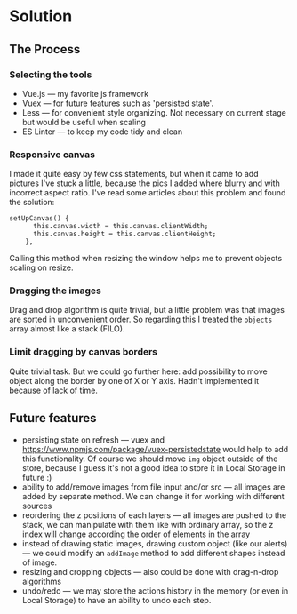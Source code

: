 # Solution

## The Process

### Selecting the tools
* Vue.js — my favorite js framework
* Vuex — for future features such as 'persisted state'.
* Less — for convenient style organizing. Not necessary on current stage but
would be useful when scaling
* ES Linter — to keep my code tidy and clean

### Responsive canvas
I made it quite easy by few css statements, but when it came to add pictures I've stuck a little, because the pics I added where blurry and with incorrect aspect ratio.
I've read some articles about this problem and found the solution:
```
setUpCanvas() {
      this.canvas.width = this.canvas.clientWidth;
      this.canvas.height = this.canvas.clientHeight;
    },
``` 
Calling this method when resizing the window helps me to prevent objects scaling on resize.

### Dragging the images
Drag and drop algorithm is quite trivial, but a little problem was that images are sorted in unconvenient order. So regarding this I treated the `objects` array almost like a stack (FILO).

### Limit dragging by canvas borders
Quite trivial task. But we could go further here: add possibility to move object along the border by one of X or Y axis.
Hadn't implemented it because of lack of time.

## Future features 

* persisting state on refresh — vuex and https://www.npmjs.com/package/vuex-persistedstate would help to add this functionality. Of course we should move `img` object outside of the store, because I guess it's not a good idea to store it in Local Storage in future :)
* ability to add/remove images from file input and/or src — all images are added by separate method. We can change it for working with different sources
* reordering the z positions of each layers — all images are pushed to the stack, we can manipulate with them like with ordinary array, so the z index will change according the order of elements in the array
* instead of drawing static images, drawing custom object (like our alerts) — we could modify an `addImage` method to add different shapes instead of image.
* resizing and cropping objects — also could be done with drag-n-drop algorithms
* undo/redo — we may store the actions history in the memory (or even in Local Storage) to have an ability to undo each step.
